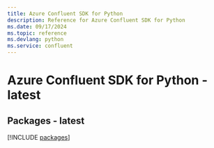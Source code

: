 ```yaml
---
title: Azure Confluent SDK for Python
description: Reference for Azure Confluent SDK for Python
ms.date: 09/17/2024
ms.topic: reference
ms.devlang: python
ms.service: confluent
---
```

# Azure Confluent SDK for Python - latest
## Packages - latest
[!INCLUDE [packages](confluent-index.md)]